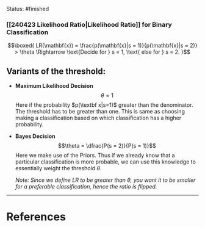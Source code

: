 Status: #finished 

### [[240423 Likelihood Ratio|Likelihood Ratio]] for Binary Classification
$$\boxed{ LR(\mathbf{x}) = \frac{p(\mathbf{x}|s = 1)}{p(\mathbf{x}|s = 2)} > \theta \Rightarrow \text{Decide for } s = 1, \text{ else for } s = 2. 
}$$
## Variants of the threshold:
- **Maximum Likelihood Decision** 
	$$\theta = 1$$
	Here if the probability $p(\textbf x|s=1)$ greater than the denominator. The threshold has to be greater than one. This is same as choosing making a classification based on which classification has a higher probability. 
- **Bayes Decision**  
	$$\theta = \dfrac{P(s = 2)}{P(s = 1)}$$
	Here we make use of the Priors. Thus if we already know that a particular classification is more probable, we can use this knowledge to essentially weight the threshold $\theta$. 
	
	*Note: Since we define $LR$ to be greater than $\theta$, you want it to be smaller for a preferable classification, hence the ratio is flipped.* 






---
# References
